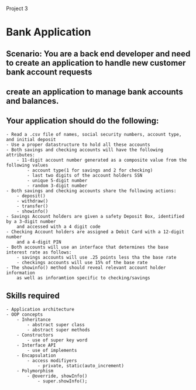 Project 3

# Bank Application

## Scenario: You are a back end developer and need to create an application to handle new customer bank account requests

## create an application to manage bank accounts and balances.

## Your application should do the following:

```
- Read a .csv file of names, social security numbers, account type, and initial deposit
- Use a proper datastructure to hold all these accounts
- Both savings and checking accounts will have the following attributes:
    - 11-digit account number generated as a composite value from the following values
        - account type(1 for savings and 2 for checking)
        - last two digits of the account holders SSN
        - unique 5-digit number
        - random 3-digit number
- Both savings and checking accounts share the following actions:
    - deposit()
    - withdraw()
    - transfer()
    - showinfo()
- Savings Account holders are given a safety Deposit Box, identified by a 3-digit number
    and accessed with a 4 digit code
- Checking Account holders are assigned a Debit Card with a 12-digit number 
    and a 4-digit PIN
- Both accounts will use an interface that determines the base interest rate as follows:
    - savings accounts will use .25 points less tha the base rate
    - checkings accounts will use 15% of the base rate
- The showinfo() method should reveal relevant account holder information 
    as well as inforamtion specific to checking/savings
```
## Skills required
```
- Application architecture
- OOP concepts
    - Inheritance
        - abstract super class
        - abstract super methods
    - Constructors
        - use of super key word
    - Interface API
        - use of implements 
    - Encapsulation
        - access modifiyers
            - private, static(auto_increment)
    - Polymorphism
        - @override, showInfo()
            - super.showInfo();

```


